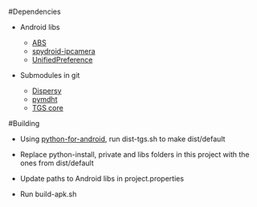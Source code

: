 #Dependencies

* Android libs
    * [ABS](https://github.com/d3vgru/ActionBarSherlock/tree/tgs-android)
    * [spydroid-ipcamera](https://github.com/d3vgru/spydroid-ipcamera/tree/tgs-android)
    * [UnifiedPreference](https://github.com/saik0/UnifiedPreference)
      

* Submodules in git
    * [Dispersy](https://github.com/d3vgru/dispersy/tree/tgs-android)
    * [pymdht](https://github.com/d3vgru/pymdht/tree/tgs-android)
    * [TGS core](https://github.com/d3vgru/tgs-core/tree/tgs-android)
      

#Building

* Using [python-for-android](https://github.com/d3vgru/python-for-android/tree/tgs-android), run dist-tgs.sh to make dist/default

* Replace python-install, private and libs folders in this project with the ones from dist/default

* Update paths to Android libs in project.properties

* Run build-apk.sh


